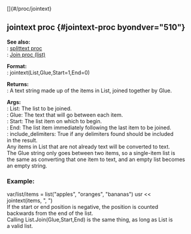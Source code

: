 []{#/proc/jointext}    
## jointext proc {#jointext-proc byondver="510"}    
**See also:**    
:   [splittext proc](/ref/proc/splittext/splittext.md)    
:   [Join proc (list)](/ref/list/proc/Join/Join.md)    
<!-- -->    
**Format:**    
:   jointext(List,Glue,Start=1,End=0)    
<!-- -->    
**Returns:**    
:   A text string made up of the items in List, joined together by Glue.    
<!-- -->    
**Args:**    
:   List: The list to be joined.    
:   Glue: The text that will go between each item.    
:   Start: The list item on which to begin.    
:   End: The list item immediately following the last item to be joined.    
:   include_delimiters: True if any delimiters found should be included    
    in the result.    
Any items in List that are not already text will be converted to text.    
The Glue string only goes between two items, so a single-item list is    
the same as converting that one item to text, and an empty list becomes    
an empty string.    
### Example:    
var/list/items = list(\"apples\", \"oranges\", \"bananas\") usr \<\<    
jointext(items, \", \")    
If the start or end position is negative, the position is counted    
backwards from the end of the list.    
Calling List.Join(Glue,Start,End) is the same thing, as long as List is    
a valid list.  